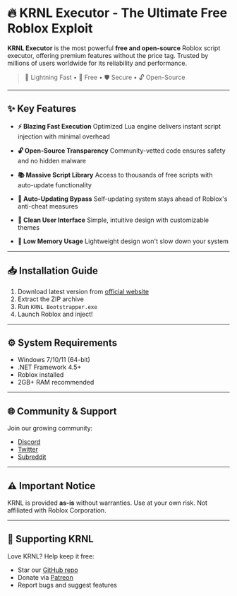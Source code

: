 # 🔥 KRNL Executor - The Ultimate Free Roblox Exploit

**KRNL Executor** is the most powerful **free and open-source** Roblox script executor, offering premium features without the price tag. Trusted by millions of users worldwide for its reliability and performance.

> 🚀 Lightning Fast • 💯 Free • 🛡️ Secure • 🔓 Open-Source

---

## ✨ Key Features

- **⚡ Blazing Fast Execution**
  Optimized Lua engine delivers instant script injection with minimal overhead

- **🔓 Open-Source Transparency**
  Community-vetted code ensures safety and no hidden malware

- **📚 Massive Script Library**
  Access to thousands of free scripts with auto-update functionality

- **🔄 Auto-Updating Bypass**
  Self-updating system stays ahead of Roblox's anti-cheat measures

- **🎨 Clean User Interface**
  Simple, intuitive design with customizable themes

- **💾 Low Memory Usage**
  Lightweight design won't slow down your system

---

## 📥 Installation Guide

1. Download latest version from [official website](https://krnl.place)
2. Extract the ZIP archive
3. Run `KRNL Bootstrapper.exe`
4. Launch Roblox and inject!

---

## ⚙️ System Requirements

- Windows 7/10/11 (64-bit)
- .NET Framework 4.5+
- Roblox installed
- 2GB+ RAM recommended

---

## 🌐 Community & Support

Join our growing community:
- [Discord](https://discord.gg/krnl)
- [Twitter](https://twitter.com/krnlplace)
- [Subreddit](https://reddit.com/r/Krnl)

---

## ⚠️ Important Notice

KRNL is provided **as-is** without warranties. Use at your own risk. Not affiliated with Roblox Corporation.

---

## 💖 Supporting KRNL

Love KRNL? Help keep it free:
- Star our [GitHub repo](https://github.com/KRNL-Development)
- Donate via [Patreon](https://patreon.com/krnl)
- Report bugs and suggest features
